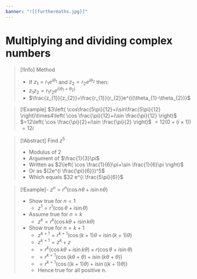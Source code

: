 ```yaml
---
banner: "![[furthermaths.jpg]]"
---
```

# Multiplying and dividing complex numbers

> [!Info] Method 
> - If $z_{1}=r_{1}e^{i\theta_{1}}$ and $z_{2}=r_{2}e^{i\theta_{2}}$ then:
> - $z_{1}z_{2}=r_{1}r_{2}e^{i(\theta_{1}+\theta_{2})}$
> - $\frac{z_{1}}{z_{2}}=\frac{r_{1}}{r_{2}}e^{i(\theta_{1}-\theta_{2})}$

> [!Example]
> $3\left( \cos\frac{5\pi}{12}+i\sin\frac{5\pi}{12} \right)\times4\left( \cos \frac{\pi}{12}+i\sin \frac{\pi}{12} \right)$
> $=12\left( \cos \frac{\pi}{2}+i\sin \frac{\pi}{2} \right)$
> $=12(0+(i\times1))$
> $=12i$

> [!Abstract] Find $z^5$
> - Modulus of 2
> - Argument of $\frac{1}{3}\pi$
> - Written as $2\left( \cos \frac{1}{6}\pi+\sin \frac{1}{6}\pi \right)$
> - Or as $(2e^{i \frac{\pi}{6}})^5$
> - Which equals $32 e^{i \frac{5\pi}{6}}$

> [!Example]- $z^n=r^n(\cos n\theta+i\sin n\theta)$
> - Show true for $n=1$
> 	- $z^1=r^1(\cos\theta+i\sin\theta)$
> - Assume true for $n=k$
> 	- $z^k=r^k(\cos k\theta+i\sin k\theta)$
> - Show true for $n=k+1$
> 	- $z^{k+1}=r^{k+1}(\cos (k+1)\theta+i\sin (k+1)\theta)$
> 	- $z^{k+1}=z^k+z$
> 	- $=r^k(\cos k\theta+i\sin k\theta)\times r(\cos\theta+i\sin\theta)$
> 	- $=r^{k+1}(\cos (k\theta+\theta)+i\sin(k\theta+\theta))$
> 	- $=r^{k+1}(\cos ((k+1)\theta)+i\sin((k+1)\theta))$
> 	- Hence true for all positive n.
